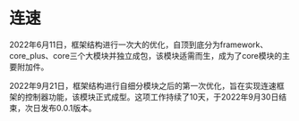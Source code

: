 # 连速
2022年6月11日，框架结构进行一次大的优化，自顶到底分为framework、core_plus、core三个大模块并独立成包，该模块适需而生，成为了core模块的主要附加件。

2022年9月21日，框架结构进行自细分模块之后的第一次优化，旨在实现连速框架的控制器功能，该模块正式成型。这项工作持续了10天，于2022年9月30日结束，次日发布0.0.1版本。